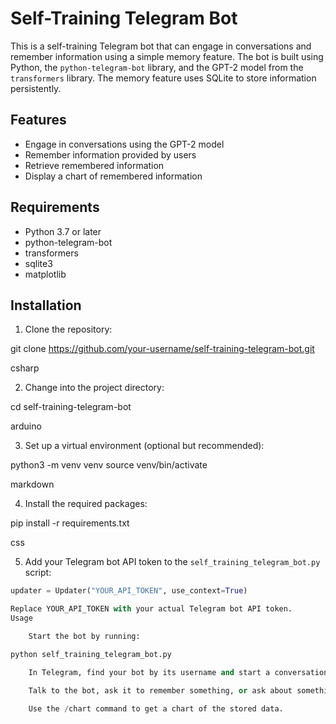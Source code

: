# Self-Training Telegram Bot

This is a self-training Telegram bot that can engage in conversations and remember information using a simple memory feature. The bot is built using Python, the `python-telegram-bot` library, and the GPT-2 model from the `transformers` library. The memory feature uses SQLite to store information persistently.

## Features

- Engage in conversations using the GPT-2 model
- Remember information provided by users
- Retrieve remembered information
- Display a chart of remembered information

## Requirements

- Python 3.7 or later
- python-telegram-bot
- transformers
- sqlite3
- matplotlib

## Installation

1. Clone the repository:

git clone https://github.com/your-username/self-training-telegram-bot.git

csharp


2. Change into the project directory:

cd self-training-telegram-bot

arduino


3. Set up a virtual environment (optional but recommended):

python3 -m venv venv
source venv/bin/activate

markdown


4. Install the required packages:

pip install -r requirements.txt

css


5. Add your Telegram bot API token to the `self_training_telegram_bot.py` script:

```python
updater = Updater("YOUR_API_TOKEN", use_context=True)

Replace YOUR_API_TOKEN with your actual Telegram bot API token.
Usage

    Start the bot by running:

python self_training_telegram_bot.py

    In Telegram, find your bot by its username and start a conversation.

    Talk to the bot, ask it to remember something, or ask about something it remembered.

    Use the /chart command to get a chart of the stored data.
